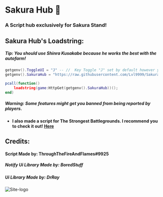 # Sakura Hub 🌸
### A Script hub exclusively for Sakura Stand!

## Sakura Hub's Loadstring:
##### Tip: You should use Shinra Kusakabe because he works the best with the autofarm!
```lua
getgenv().ToggleUI = "J" -- //  Key Toggle "J" set by default however you can change it.
getgenv().SakuraHub = "https://raw.githubusercontent.com/Lvl9999/SakuraStand/main/SakuraHub";

pcall(function()
    loadstring(game:HttpGet(getgenv().SakuraHub))();
end)
```
##### Warning: Some features might get you banned from being reported by players.

- #### I also made a script for The Strongest Battlegrounds. I recommend you to check it out! [Here](https://github.com/Lvl9999/TheStrongestBattlegrounds)
  
## Credits:

#### Script Made by: ThroughTheFireAndFlames#9925
##### Notify Ui Library Made by: BoredStuff
##### Ui Library Made by: DrRay

![Site-logo](https://github.com/Lvl9999/SakuraStand/assets/123672448/97440fc2-f895-439f-9e47-97ca48bdfa3b)
